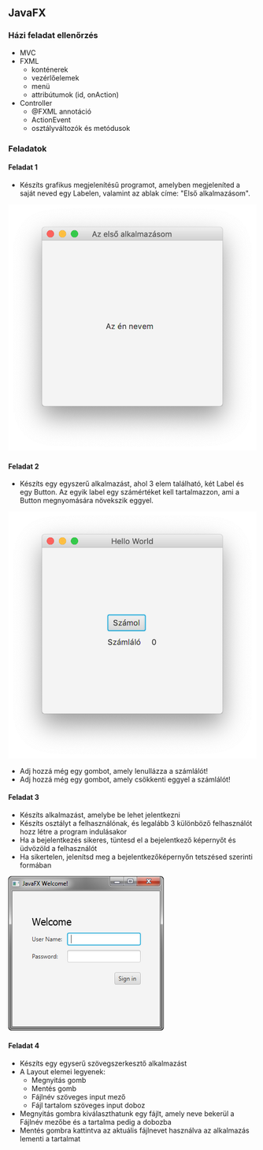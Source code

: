 ## JavaFX

### Házi feladat ellenőrzés
- MVC
- FXML
  - konténerek
  - vezérlőelemek
  - menü
  - attribútumok (id, onAction)
- Controller
  - @FXML annotáció
  - ActionEvent
  - osztályváltozók és metódusok

### Feladatok

#### Feladat 1

- Készíts grafikus megjelenítésű programot, amelyben megjeleníted a saját neved egy Labelen, valamint az ablak címe: "Első alkalmazásom".

![](assets/javafx-01.png)

#### Feladat 2

- Készíts egy egyszerű alkalmazást, ahol 3 elem található, két Label és egy Button. Az egyik label egy számértéket kell tartalmazzon, ami a Button megnyomására növekszik eggyel.

![](assets/javafx-02.png)

- Adj hozzá még egy gombot, amely lenullázza a számlálót!
- Adj hozzá még egy gombot, amely csökkenti eggyel a számlálót!

#### Feladat 3

- Készíts alkalmazást, amelybe be lehet jelentkezni
- Készíts osztályt a felhasználónak, és legalább 3 különböző felhasználót hozz létre a program indulásakor
- Ha a bejelentkezés sikeres, tüntesd el a bejelentkező képernyőt és üdvözöld a felhasználót
- Ha sikertelen, jelenítsd meg a bejelentkezőképernyőn tetszésed szerinti formában

![](assets/javafx-03.png)

#### Feladat 4

- Készíts egy egyserű szövegszerkesztő alkalmazást
- A Layout elemei legyenek:
  - Megnyitás gomb
  - Mentés gomb
  - Fájlnév szöveges input mező
  - Fájl tartalom szöveges input doboz
- Megnyitás gombra kiválaszthatunk egy fájlt, amely neve bekerül a Fájlnév mezőbe és a tartalma pedig a dobozba
- Mentés gombra kattintva az aktuális fájlnevet használva az alkalmazás lementi a tartalmat


